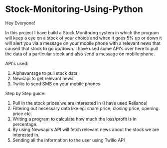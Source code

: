# Stock-Monitoring-Using-Python

Hey Everyone!

In this project I have build a Stock Monitoring system in which the program will keep a eye on a stock of your choice and when it goes 5% up or down it will alert you via a message on your mobile phone with a relevant news that caused that stock to go up/down.
I have used some API's over here to pull the data of a particular stock and also send a message on mobile phone.

API's used:
1. Alphavantage to pull stock data
2. Newsapi to get relevant news
3. Twilio to send SMS on your mobile phones

Step by Step guide:

1. Pull in the stock prices we are interested in (I have used Reliance)
2. Filtering out necessary data like eg: share price, closing price, opening. price etc.
3. Writing a program to calculate how much the loss/profit is in percentage.
4. By using Newsapi's API will fetch relevant news about the stock we are interested in.
5. Sending all the information to the user using Twilio API
